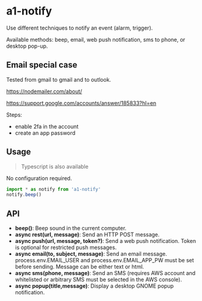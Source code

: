# a1-notify

Use different techniques to notify an event (alarm, trigger).

Available methods: beep, email, web push notification, sms to phone, or desktop pop-up.

## Email special case

Tested from gmail to gmail and to outlook.

https://nodemailer.com/about/

https://support.google.com/accounts/answer/185833?hl=en

Steps:
- enable 2fa in the account
- create an app password

## Usage

> Typescript is also available

No configuration required.

```javascript
import * as notify from 'a1-notify'
notify.beep()
```

## API

- **beep()**: Beep sound in the current computer.
- **async rest(url, message)**: Send an HTTP POST message.
- **async push(url, message, token?)**: Send a web push notification. Token is optional for restricted push messages.
- **async email(to, subject, message)**: Send an email message. process.env.EMAIL_USER and process.env.EMAIL_APP_PW must be set before sending. Message can be either text or html.
- **async sms(phone, message)**: Send an SMS (requires AWS account and whitelisted or arbitrary SMS must be selected in the AWS console).
- **async popup(title,message)**: Display a desktop GNOME popup notification.